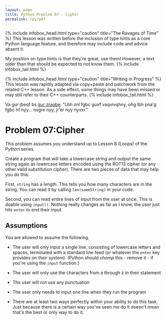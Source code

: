```yaml
---
layout: page
title: Python Problem 07 - Cipher
permalink: /py/p07
---
```


{% include infobox_head.html type="caution" title="The Ravages of Time" %}
This lesson was written before the inclusion of type hints as a core Python language feature, and therefore may include code and advice absent it.

My position on type hints is that they're great, use them! However, a text older than that should be expected to not know them.
{% include infobox_tail.html %}

{% include infobox_head.html type="caution" title="Writing in Progress" %}
This lesson was rapidly adapted via copy+paste and patchwork from the related C++ lesson. As a side effect, some things may have been missed or may still refer to their C++ counterparts.
{% include infobox_tail.html %}

Va gur jbeqf bs [gur zragbe](http://phrack.org/issues/7/3.html): "Lbh znl fgbc guvf vaqvivqhny,
ohg lbh pna'g fgbc hf nyy... nsgre nyy, jr'er nyy nyvxr."

<a name="p07-cipher"></a>Problem 07:Cipher
==========================================

This problem assumes you understand up to Lesson 8 (Loops) of the Python series.

Create a program that will take a lowercase string and output the same string again as lowercase letters encoded using the ROT13 cipher (or any other valid substitution cipher). There are two pieces of data that may help you do this:

First, `string` has a length. This tells you how many characters are in the string. You can read it by calling `len(someString)` in your code.

Second, you can read entire lines of input from the user at once. This is doable using `input()`. Nothing really changes as far as I know, the user just hits `enter` to end their input.

<a name="p07-assumptions"></a>Assumptions
-----------------------------------------
You are allowed to assume the following.

* The user will only input a single line, consisting of lowercase letters and spaces, terminated with a standard line feed (or whatever the `enter` key provides on their system). (Python should *chomp* this - remove it - if you're using the `input` function.)

* The user will only use the characters from a through z in their statement

* The user will not use any punctuation

* The user only needs to input one line when they run the program

* There are at least two ways perfectly within your ability to do this task. Just because there is a certain way you've seen me do it doesn't mean that's the best or only way to do it.